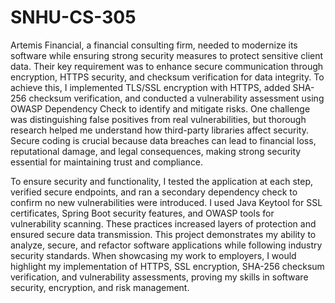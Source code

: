 # SNHU-CS-305

Artemis Financial, a financial consulting firm, needed to modernize its software while ensuring strong security measures to protect sensitive client data. Their key requirement was to enhance secure communication through encryption, HTTPS security, and checksum verification for data integrity. To achieve this, I implemented TLS/SSL encryption with HTTPS, added SHA-256 checksum verification, and conducted a vulnerability assessment using OWASP Dependency Check to identify and mitigate risks. One challenge was distinguishing false positives from real vulnerabilities, but thorough research helped me understand how third-party libraries affect security. Secure coding is crucial because data breaches can lead to financial loss, reputational damage, and legal consequences, making strong security essential for maintaining trust and compliance.

To ensure security and functionality, I tested the application at each step, verified secure endpoints, and ran a secondary dependency check to confirm no new vulnerabilities were introduced. I used Java Keytool for SSL certificates, Spring Boot security features, and OWASP tools for vulnerability scanning. These practices increased layers of protection and ensured secure data transmission. This project demonstrates my ability to analyze, secure, and refactor software applications while following industry security standards. When showcasing my work to employers, I would highlight my implementation of HTTPS, SSL encryption, SHA-256 checksum verification, and vulnerability assessments, proving my skills in software security, encryption, and risk management.
